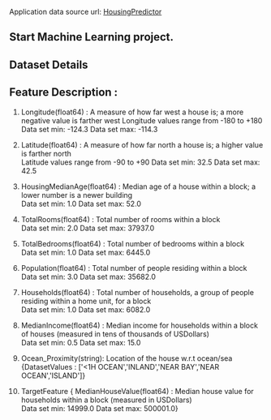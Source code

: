 Application data source url:
[HousingPredictor](https://ml-regression-app.herokuapp.com/)

## Start Machine Learning project.

## Dataset Details
## Feature Description :

1. Longitude(float64)  :	A measure of how far west a house is; a more negative value is farther west	
                            Longitude values range from -180 to +180
                            Data set min: -124.3
                            Data set max: -114.3

2. Latitude(float64)  :	A measure of how far north a house is; a higher value is farther north	
                            Latitude values range from -90 to +90
                            Data set min:  32.5
                            Data set max:  42.5


3. HousingMedianAge(float64)  :	Median age of a house within a block; a lower number is a newer building	
                            Data set min:  1.0
                            Data set max:  52.0

4. TotalRooms(float64)  :	Total number of rooms within a block	                           
                            Data set min:  2.0
                            Data set max:  37937.0

5. TotalBedrooms(float64)  :	Total number of bedrooms within a block	                           
                            Data set min:  1.0
                            Data set max:  6445.0

6. Population(float64)  :	Total number of people residing within a block	                          
                            Data set min:  3.0
                            Data set max:  35682.0
7. Households(float64)  :	Total number of households, a group of people residing within a home unit, for a block	                         
                            Data set min:  1.0
                            Data set max:  6082.0
8. MedianIncome(float64)  :	Median income for households within a block of houses (measured in tens of thousands of USDollars)	     
                            Data set min:  0.5
                            Data set max:  15.0

9. Ocean_Proximity(string):  Location of the house w.r.t ocean/sea
                            {DatasetValues : ['<1H OCEAN','INLAND','NEAR BAY','NEAR OCEAN','ISLAND']}


10. TargetFeature
    { MedianHouseValue(float64)  :	Median house value for households within a block (measured in USDollars)                        
                            Data set min:  14999.0
                            Data set max:  500001.0}
                





